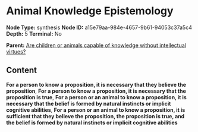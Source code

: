 # Animal Knowledge Epistemology

**Node Type:** synthesis
**Node ID:** a15e79aa-984e-4657-9b61-94053c37a5c4
**Depth:** 5
**Terminal:** No

**Parent:** [Are children or animals capable of knowledge without intellectual virtues?](are-children-or-animals-capable-of-knowledge-without-intellectual-virtues-antithesis-0d5b5099-4d09-4aa1-a66f-18aa3d5d54fc.md)

## Content

**For a person to know a proposition, it is necessary that they believe the proposition**, **For a person to know a proposition, it is necessary that the proposition is true**, **For a person or an animal to know a proposition, it is necessary that the belief is formed by natural instincts or implicit cognitive abilities**, **For a person or an animal to know a proposition, it is sufficient that they believe the proposition, the proposition is true, and the belief is formed by natural instincts or implicit cognitive abilities**
